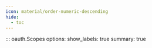 ```yaml
---
icon: material/order-numeric-descending
hide:
  - toc
---
```


::: oauth.Scopes
    options:
          show_labels: true
          summary: true
